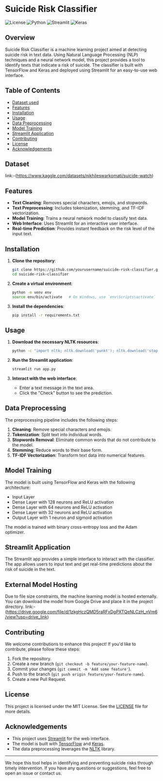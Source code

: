 # Suicide Risk Classifier

![License](https://img.shields.io/badge/license-MIT-blue.svg)
![Python](https://img.shields.io/badge/python-v3.7%2B-blue.svg)
![Streamlit](https://img.shields.io/badge/streamlit-v1.0.0-orange.svg)
![Keras](https://img.shields.io/badge/keras-v2.6.0-red.svg)

## Overview

Suicide Risk Classifier is a machine learning project aimed at detecting suicide risk in text data. Using Natural Language Processing (NLP) techniques and a neural network model, this project provides a tool to identify texts that indicate a risk of suicide. The classifier is built with TensorFlow and Keras and deployed using Streamlit for an easy-to-use web interface.

## Table of Contents

- [Dataset used](#Dataset)
- [Features](#features)
- [Installation](#installation)
- [Usage](#usage)
- [Data Preprocessing](#data-preprocessing)
- [Model Training](#model-training)
- [Streamlit Application](#streamlit-application)
- [Contributing](#contributing)
- [License](#license)
- [Acknowledgements](#acknowledgements)

## Dataset
 link:-(https://www.kaggle.com/datasets/nikhileswarkomati/suicide-watch)

 ## Features

- **Text Cleaning**: Removes special characters, emojis, and stopwords.
- **Text Preprocessing**: Includes tokenization, stemming, and TF-IDF vectorization.
- **Model Training**: Trains a neural network model to classify text data.
- **Web Interface**: Uses Streamlit for an interactive user interface.
- **Real-time Prediction**: Provides instant feedback on the risk level of the input text.

## Installation

1. **Clone the repository**:
    ```sh
    git clone https://github.com/yourusername/suicide-risk-classifier.git
    cd suicide-risk-classifier
    ```

2. **Create a virtual environment**:
    ```sh
    python -m venv env
    source env/bin/activate   # On Windows, use `env\Scripts\activate`
    ```

3. **Install the dependencies**:
    ```sh
    pip install -r requirements.txt
    ```

## Usage

1. **Download the necessary NLTK resources**:
    ```sh
    python -c "import nltk; nltk.download('punkt'); nltk.download('stopwords')"
    ```

2. **Run the Streamlit application**:
    ```sh
    streamlit run app.py
    ```

3. **Interact with the web interface**:
    - Enter a text message in the text area.
    - Click the "Check" button to see the prediction.

## Data Preprocessing

The preprocessing pipeline includes the following steps:

1. **Cleaning**: Remove special characters and emojis.
2. **Tokenization**: Split text into individual words.
3. **Stopwords Removal**: Eliminate common words that do not contribute to the model.
4. **Stemming**: Reduce words to their base form.
5. **TF-IDF Vectorization**: Transform text data into numerical features.

## Model Training

The model is built using TensorFlow and Keras with the following architecture:

- Input Layer
- Dense Layer with 128 neurons and ReLU activation
- Dense Layer with 64 neurons and ReLU activation
- Dense Layer with 32 neurons and ReLU activation
- Output Layer with 1 neuron and sigmoid activation

The model is trained with binary cross-entropy loss and the Adam optimizer.

## Streamlit Application

The Streamlit app provides a simple interface to interact with the classifier. The app allows users to input text and get real-time predictions about the risk of suicide in the text.
## External Model Hosting
Due to file size constraints, the machine learning model is hosted externally. You can download the model from Google Drive and place it in the project directory.
link:-(https://drive.google.com/file/d/1zkgHczQMD5raRFxDgPXTQeNLCzH_nVm6/view?usp=drive_link)

## Contributing

We welcome contributions to enhance this project! If you'd like to contribute, please follow these steps:

1. Fork the repository.
2. Create a new branch (`git checkout -b feature/your-feature-name`).
3. Commit your changes (`git commit -m 'Add some feature'`).
4. Push to the branch (`git push origin feature/your-feature-name`).
5. Create a new Pull Request.

## License

This project is licensed under the MIT License. See the [LICENSE](LICENSE) file for more details.

## Acknowledgements

- This project uses [Streamlit](https://www.streamlit.io/) for the web interface.
- The model is built with [TensorFlow](https://www.tensorflow.org/) and [Keras](https://keras.io/).
- The data preprocessing leverages the [NLTK](https://www.nltk.org/) library.

---

We hope this tool helps in identifying and preventing suicide risks through timely intervention. If you have any questions or suggestions, feel free to open an issue or contact us.

